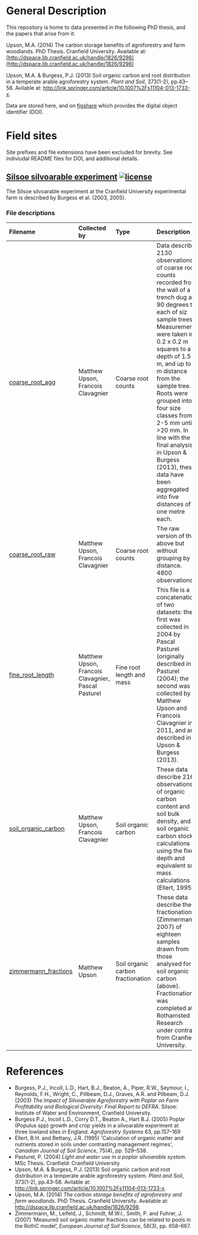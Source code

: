# General Description
This repository is home to data presented in the following PhD thesis, and the papers that arise from it:

Upson, M.A. (2014) The carbon storage benefits of agroforestry and farm woodlands. PhD Thesis. Cranfield University. Available at: [http://dspace.lib.cranfield.ac.uk/handle/1826/9298](http://dspace.lib.cranfield.ac.uk/handle/1826/9298)

Upson, M.A. & Burgess, P.J. (2013) Soil organic carbon and root distribution in a temperate arable agroforestry system. *Plant and Soil*, 373(1-2), pp.43–58. Avilable at: http://link.springer.com/article/10.1007%2Fs11104-013-1733-x.

Data are stored here, and on [figshare](http://www.figshare.com) which provides the digital object identifier (DOI).

<!--Files are arranged into directories of field site first, then measurement type. Each data file is presented with a description (as a .md file). Geopgraphical location of sampling points are provided in a number of formats (geoJSON, kml, .shp). The script for producing these plots is included as [geospatial.R](geospatial.R).-->

# Field sites

Site prefixes and file extensions have been excluded for brevity. See indiviudal README files for DOI, and additional details.

## [Silsoe silvoarable experiment](silsoe/) [![license](https://img.shields.io/badge/license-BY--CC-brightgreen.svg)](http://figshare.com/licensing)

The Silsoe silvoarable experiment at the Cranfield University experimental farm is described by Burgess et al. (2003, 2005).

### File descriptions

|Filename|Collected by|Type|Description|
|:---|:---|:---|:---|
|[coarse_root_agg](silsoe/silsoe_coarse_root_agg)| Matthew Upson, Francois Clavagnier | Coarse root counts | Data describe 2130 observations of coarse root counts recorded from the wall of a trench dug at 90 degrees to each of siz sample trees. Measurements were taken in 0.2 x 0.2 m squares to a depth of 1.5 m, and up to 5 m distance from the sample tree. Roots were grouped into four size classes from 2-5 mm until >20 mm. In line with the final analysis in Upson & Burgess (2013), these data have been aggregated into five distances of one metre each.|
|[coarse_root_raw](silsoe/silsoe_coarse_root_raw)| Matthew Upson, Francois Clavagnier | Coarse root counts | The raw version of the above but without grouping by distance. 4800 observations.|
|[fine_root_length](silsoe/silsoe_fine_root_length)| Matthew Upson, Francois Clavagnier, Pascal Pasturel | Fine root length and mass | This file is a concatenation of two datasets: the first was collected in 2004 by Pascal Pasturel (originally described in Pasturel (2004); the second was collected by Matthew Upson and Francois Clavagnier in 2011, and are described in Upson & Burgess (2013).|
|[soil_organic_carbon](silsoe/silsoe_soil_organic_carbon)| Matthew Upson, Francois Clavagnier | Soil organic carbon | These data describe 216 observations of organic carbon content and soil bulk density, and soil organic carbon stock calculations using the fixed depth and equivalent soil mass calculations (Ellert, 1995).|
|[zimmermann_fractions](silsoe/silsoe_zimmermann_fractions)| Matthew Upson | Soil organic carbon fractionation | These data describe the fractionation (Zimmermann, 2007) of eighteen samples drawn from those analysed for soil organic carbon (above). Fractionation was completed at Rothamsted Research under contract from Cranfield University.|


<!--## Clapham Park

### File descriptions

|Filename|Author|Type|Description|
|:---|:---|:---|:---|
|psd| Matthew Upson, Claire Smith | Particle Size Distribution | These data describe 72 measurements of particle size distribution (PSD) taken at locations at the Clapham Park field site, north of Bedford, UK. The full standard operating procedure for the laboratory procedures is included in the [thesis](http://dspace.lib.cranfield.ac.uk/handle/1826/9298) on p.301. The location of each sample is also given. In most cases, the values of interest are included in the columns SAND, SILT, and CLAY, but percentages of three different sand fractions are also given.|
|bd| Matthew Upson | Soil bulk density | These data describe 1985 measurements of soil bulk density taken at Clapham Park during in 2013. Samples were taken using a slot auger and compared to measurements taken by the more usual core method. See [Upson (2013)](http://dspace.lib.cranfield.ac.uk/handle/1826/9298) p.91 for details.|
-->


# References
* Burgess, P.J., Incoll, L.D., Hart, B.J., Beaton, A., Piper, R.W., Seymour, I., Reynolds, F.H., Wright, C., Pillbeam, D.J., Graves, A.R. and Pilbeam, D.J. (2003) *The Impact of Silvoarable Agroforestry with Poplar on Farm Profitability and Biological Diversity: Final Report to DEFRA*. Silsoe: Institute of Water and Environment, Cranfield University.
* Burgess P.J., Incoll L.D., Corry D.T., Beaton A., Hart B.J. (2005) Poplar (Populus spp) growth and crop yields in a silvoarable experiment at three lowland sites in England. *Agroforestry Systems* 63, pp.157–169
* Ellert, B.H. and Bettany, J.R. (1995) 'Calculation of organic matter and nutrients stored in soils under contrasting management regimes', *Canadian Journal of Soil Science*, 75(4), pp. 529–538.
* Pasturel, P. (2004) *Light and water use in a poplar silvoarable system*. MSc Thesis. Cranfield: Cranfield University
* Upson, M.A. & Burgess, P.J. (2013) Soil organic carbon and root distribution in a temperate arable agroforestry system. *Plant and Soil*, 373(1-2), pp.43–58. Avilable at: http://link.springer.com/article/10.1007%2Fs11104-013-1733-x.
* Upson, M.A. (2014) *The carbon storage benefits of agroforestry and farm woodlands*. PhD Thesis. Cranfield University. Available at: http://dspace.lib.cranfield.ac.uk/handle/1826/9298.
* Zimmermann, M., Leifeld, J., Schmidt, M.W.I., Smith, P. and Fuhrer, J. (2007) ‘Measured soil organic matter fractions can be related to pools in the RothC model’, *European Journal of Soil Science*, 58(3), pp. 658–667.
